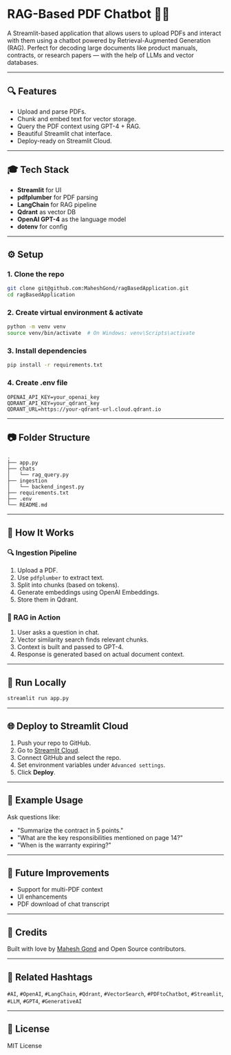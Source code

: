 
# RAG-Based PDF Chatbot 📄🤖

A Streamlit-based application that allows users to upload PDFs and interact with them using a chatbot powered by Retrieval-Augmented Generation (RAG). Perfect for decoding large documents like product manuals, contracts, or research papers — with the help of LLMs and vector databases.

---

## 🔍 Features

- Upload and parse PDFs.
- Chunk and embed text for vector storage.
- Query the PDF context using GPT-4 + RAG.
- Beautiful Streamlit chat interface.
- Deploy-ready on Streamlit Cloud.

---

## 🎓 Tech Stack

- **Streamlit** for UI
- **pdfplumber** for PDF parsing
- **LangChain** for RAG pipeline
- **Qdrant** as vector DB
- **OpenAI GPT-4** as the language model
- **dotenv** for config

---

## ⚙️ Setup

### 1. Clone the repo
```bash
git clone git@github.com:MaheshGond/ragBasedApplication.git
cd ragBasedApplication
```

### 2. Create virtual environment & activate
```bash
python -m venv venv
source venv/bin/activate  # On Windows: venv\Scripts\activate
```

### 3. Install dependencies
```bash
pip install -r requirements.txt
```

### 4. Create .env file
```env
OPENAI_API_KEY=your_openai_key
QDRANT_API_KEY=your_qdrant_key
QDRANT_URL=https://your-qdrant-url.cloud.qdrant.io
```

---

## 📷 Folder Structure
```text
.
├── app.py
├── chats
│   └── rag_query.py
├── ingestion
│   └── backend_ingest.py
├── requirements.txt
├── .env
└── README.md
```

---

## 🔹 How It Works

### 🔍 Ingestion Pipeline
1. Upload a PDF.
2. Use `pdfplumber` to extract text.
3. Split into chunks (based on tokens).
4. Generate embeddings using OpenAI Embeddings.
5. Store them in Qdrant.

### 🤖 RAG in Action
1. User asks a question in chat.
2. Vector similarity search finds relevant chunks.
3. Context is built and passed to GPT-4.
4. Response is generated based on actual document context.

---

## 🚀 Run Locally
```bash
streamlit run app.py
```

---

## 🌐 Deploy to Streamlit Cloud
1. Push your repo to GitHub.
2. Go to [Streamlit Cloud](https://streamlit.io/cloud).
3. Connect GitHub and select the repo.
4. Set environment variables under `Advanced settings`.
5. Click **Deploy**.

---

## 🧐 Example Usage
Ask questions like:
- "Summarize the contract in 5 points."
- "What are the key responsibilities mentioned on page 14?"
- "When is the warranty expiring?"

---

## 🚜 Future Improvements
- Support for multi-PDF context
- UI enhancements
- PDF download of chat transcript

---

## 🌟 Credits
Built with love by [Mahesh Gond](https://github.com/MaheshGond) and Open Source contributors.

---

## 🚀 Related Hashtags
`#AI`, `#OpenAI`, `#LangChain`, `#Qdrant`, `#VectorSearch`, `#PDFtoChatbot`, `#Streamlit`, `#LLM`, `#GPT4`, `#GenerativeAI`

---

## 🔗 License
MIT License
